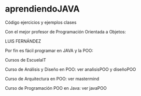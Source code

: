 # aprendiendoJAVA
Código ejercicios y ejemplos clases 

Con el mejor profesor de Programación Orientada a Objetos: 

LUIS FERNÁNDEZ

Por fin es fácil programar en JAVA y la POO: 

Cursos de EscuelaIT

Curso de Análisis y Diseño en POO: ver analisisPOO y diseñoPOO

Curso de Arquitectura en POO: ver mastermind

Curso de Programación POO en Java: ver javaPOO
